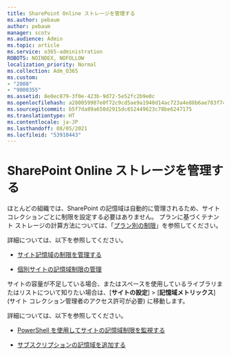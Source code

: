 ```yaml
---
title: SharePoint Online ストレージを管理する
ms.author: pebaum
author: pebaum
manager: scotv
ms.audience: Admin
ms.topic: article
ms.service: o365-administration
ROBOTS: NOINDEX, NOFOLLOW
localization_priority: Normal
ms.collection: Adm_O365
ms.custom:
- "2008"
- "9000355"
ms.assetid: 8e0ec879-3f0e-423b-9d72-5e52fc2b9e0c
ms.openlocfilehash: a280059907e0f72c9cd5ae9a1940d14ac723a4e88b6ae703f74f8163244bdd17
ms.sourcegitcommit: b5f7da89a650d2915dc652449623c78be6247175
ms.translationtype: HT
ms.contentlocale: ja-JP
ms.lasthandoff: 08/05/2021
ms.locfileid: "53910443"
---
```

# <a name="manage-your-sharepoint-online-storage"></a>SharePoint Online ストレージを管理する

ほとんどの組織では、SharePoint の記憶域は自動的に管理されるため、サイト コレクションごとに制限を設定する必要はありません。 プランに基づくテナント ストレージの計算方法については、「[プラン別の制限](/office365/servicedescriptions/sharepoint-online-service-description/sharepoint-online-limits?redirectedfrom=MSDN#limits-by-plan)」を参照してください。

詳細については、以下を参照してください。

- [サイト記憶域の制限を管理する](/sharepoint/manage-site-collection-storage-limits)

- [個別サイトの記憶域制限の管理](/sharepoint/manage-site-collection-storage-limits#manage-individual-site-storage-limits)

サイトの容量が不足している場合、またはスペースを使用しているライブラリまたはリストについて知りたい場合は、[**サイトの設定**] > [**記憶域メトリックス**] (サイト コレクション管理者のアクセス許可が必要) に移動します。

詳細については、以下を参照してください。

- [PowerShell を使用してサイトの記憶域制限を監視する](/sharepoint/manage-site-collection-storage-limits#monitor-site-storage-limits-by-using-powershell)

- [サブスクリプションの記憶域を追加する](/microsoft-365/commerce/add-storage-space) 
  